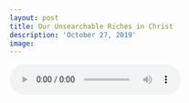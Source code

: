 ```yaml
---
layout: post
title: Our Unsearchable Riches in Christ
description: 'October 27, 2019'
image:
---
```


<audio controls>
  <source src="http://docs.google.com/uc?export=open&id=1-AW7qV_K1VozZhsglmOd60g2q2144kPH" type="audio/mp3">
Your browser does not support the audio element.
</audio>
